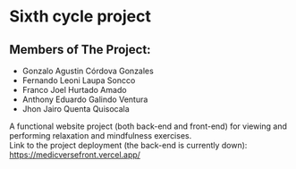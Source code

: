 
# Sixth cycle project

## Members of The Project:
- Gonzalo Agustin Córdova Gonzales
- Fernando Leoni Laupa Soncco
- Franco Joel Hurtado Amado
- Anthony Eduardo Galindo Ventura
- Jhon Jairo Quenta Quisocala


A functional website project (both back-end and front-end) for viewing and performing relaxation and mindfulness exercises.
<br>
Link to the project deployment (the back-end is currently down): https://medicversefront.vercel.app/
